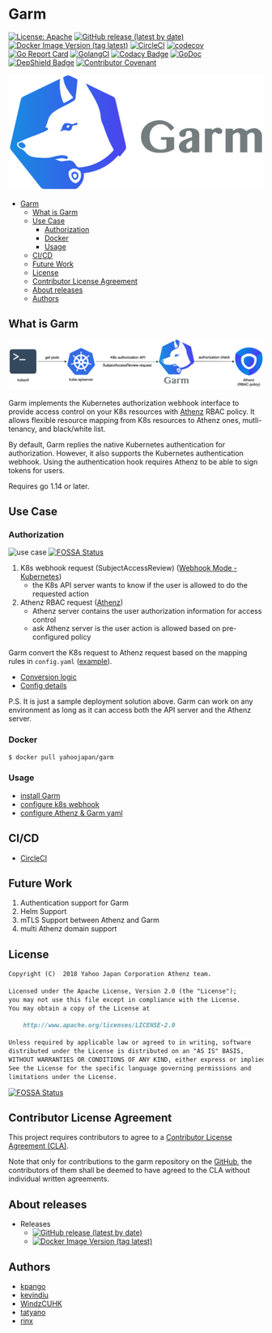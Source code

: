# Garm

[![License: Apache](https://img.shields.io/badge/License-Apache%202.0-blue.svg?style=flat-square)](https://opensource.org/licenses/Apache-2.0)
[![GitHub release (latest by date)](https://img.shields.io/github/v/release/yahoojapan/garm?style=flat-square&label=Github%20version)](https://github.com/yahoojapan/garm/releases/latest)
[![Docker Image Version (tag latest)](https://img.shields.io/docker/v/yahoojapan/garm/latest?style=flat-square&label=Docker%20version)](https://hub.docker.com/r/yahoojapan/garm/tags)
[![CircleCI](https://circleci.com/gh/yahoojapan/garm.svg)](https://circleci.com/gh/yahoojapan/garm)
[![codecov](https://codecov.io/gh/yahoojapan/garm/branch/master/graph/badge.svg?token=2CzooNJtUu&style=flat-square)](https://codecov.io/gh/yahoojapan/garm)
[![Go Report Card](https://goreportcard.com/badge/github.com/yahoojapan/garm)](https://goreportcard.com/report/github.com/yahoojapan/garm)
[![GolangCI](https://golangci.com/badges/github.com/yahoojapan/garm.svg?style=flat-square)](https://golangci.com/r/github.com/yahoojapan/garm)
[![Codacy Badge](https://api.codacy.com/project/badge/Grade/32397d339f6c450a82af72c8a0c15e5f)](https://www.codacy.com/app/i.can.feel.gravity/garm?utm_source=github.com&amp;utm_medium=referral&amp;utm_content=yahoojapan/garm&amp;utm_campaign=Badge_Grade)
[![GoDoc](http://godoc.org/github.com/yahoojapan/garm?status.svg)](http://godoc.org/github.com/yahoojapan/garm)
[![DepShield Badge](https://depshield.sonatype.org/badges/yahoojapan/garm/depshield.svg)](https://depshield.github.io)
[![Contributor Covenant](https://img.shields.io/badge/Contributor%20Covenant-v2.0%20adopted-ff69b4.svg)](code_of_conduct.md)

![logo](./images/logo.png)

<!-- TOC insertAnchor:false -->

- [Garm](#garm)
    - [What is Garm](#what-is-garm)
    - [Use Case](#use-case)
        - [Authorization](#authorization)
        - [Docker](#docker)
        - [Usage](#usage)
    - [CI/CD](#cicd)
    - [Future Work](#future-work)
    - [License](#license)
    - [Contributor License Agreement](#contributor-license-agreement)
    - [About releases](#about-releases)
    - [Authors](#authors)

<!-- /TOC -->

## What is Garm

![concept](./docs/assets/concept.png)

Garm implements the Kubernetes authorization webhook interface to provide access control on your K8s resources with [Athenz](https://github.com/yahoo/athenz) RBAC policy. It allows flexible resource mapping from K8s resources to Athenz ones, mutli-tenancy, and black/white list.

By default, Garm replies the native Kubernetes authentication for authorization. However, it also supports the Kubernetes authentication webhook. Using the authentication hook requires Athenz to be able to sign tokens for users.

Requires go 1.14 or later.

## Use Case

### Authorization

![use case](./docs/assets/use-case.png)
[![FOSSA Status](https://app.fossa.io/api/projects/git%2Bgithub.com%2Fyahoojapan%2Fgarm.svg?type=shield)](https://app.fossa.io/projects/git%2Bgithub.com%2Fyahoojapan%2Fgarm?ref=badge_shield)

1. K8s webhook request (SubjectAccessReview) ([Webhook Mode - Kubernetes](https://kubernetes.io/docs/reference/access-authn-authz/webhook/))
    - the K8s API server wants to know if the user is allowed to do the requested action
2. Athenz RBAC request ([Athenz](http://www.athenz.io/))
    - Athenz server contains the user authorization information for access control
    - ask Athenz server is the user action is allowed based on pre-configured policy

Garm convert the K8s request to Athenz request based on the mapping rules in `config.yaml` ([example](./config/testdata/example_config.yaml)).

- [Conversion logic](./docs/garm-functional-overview.md)
- [Config details](./docs/config-detail.md)

P.S. It is just a sample deployment solution above. Garm can work on any environment as long as it can access both the API server and the Athenz server.

### Docker
```shell
$ docker pull yahoojapan/garm
```

### Usage

- [install Garm](https://github.com/yahoojapan/garm/blob/master/docs/installation/02.%20install-garm.md)
- [configure k8s webhook](https://github.com/yahoojapan/garm/blob/master/docs/installation/03.%20config-k8s-in-webhook-mode.md)
- [configure Athenz & Garm yaml](./docs/config-detail.md)

## CI/CD

- [CircleCI](https://circleci.com/gh/yahoojapan/garm)

## Future Work

1. Authentication support for Garm
2. Helm Support
3. mTLS Support between Athenz and Garm
4. multi Athenz domain support

## License
```markdown
Copyright (C)  2018 Yahoo Japan Corporation Athenz team.

Licensed under the Apache License, Version 2.0 (the "License");
you may not use this file except in compliance with the License.
You may obtain a copy of the License at

    http://www.apache.org/licenses/LICENSE-2.0

Unless required by applicable law or agreed to in writing, software
distributed under the License is distributed on an "AS IS" BASIS,
WITHOUT WARRANTIES OR CONDITIONS OF ANY KIND, either express or implied.
See the License for the specific language governing permissions and
limitations under the License.
```

[![FOSSA Status](https://app.fossa.io/api/projects/git%2Bgithub.com%2Fyahoojapan%2Fgarm.svg?type=large)](https://app.fossa.io/projects/git%2Bgithub.com%2Fyahoojapan%2Fgarm?ref=badge_large)

## Contributor License Agreement

This project requires contributors to agree to a [Contributor License Agreement (CLA)](https://gist.github.com/ydnjp/3095832f100d5c3d2592).

Note that only for contributions to the garm repository on the [GitHub](https://github.com/yahoojapan/garm), the contributors of them shall be deemed to have agreed to the CLA without individual written agreements.

## About releases

- Releases
    - [![GitHub release (latest by date)](https://img.shields.io/github/v/release/yahoojapan/garm?style=flat-square&label=Github%20version)](https://github.com/yahoojapan/garm/releases/latest)
    - [![Docker Image Version (tag latest)](https://img.shields.io/docker/v/yahoojapan/garm/latest?style=flat-square&label=Docker%20version)](https://hub.docker.com/r/yahoojapan/garm/tags)

## Authors

- [kpango](https://github.com/kpango)
- [kevindiu](https://github.com/kevindiu)
- [WindzCUHK](https://github.com/WindzCUHK)
- [tatyano](https://github.com/tatyano)
- [rinx](https://github.com/rinx)

